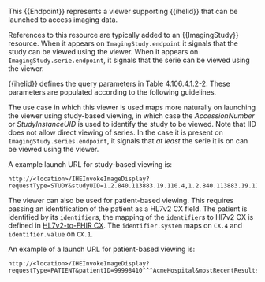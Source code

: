 This {{Endpoint}} represents a viewer supporting {{iheIid}} that can be launched to access imaging data.

References to this resource are typically added to an {{ImagingStudy}} resource. When it appears on `ImagingStudy.endpoint` it signals that the study can be viewed using the viewer. When it appears on `ImagingStudy.serie.endpoint`, it signals that the serie can be viewed using the viewer.

{{iheIid}} defines the query parameters in Table 4.106.4.1.2-2. These parameters are populated according to the following guidelines.

The use case in which this viewer is used maps more naturally on launching the viewer using study-based viewing, in which case the *AccessionNumber* or *StudyInstanceUID* is used to identify the study to be viewed. Note that IID does not allow direct viewing of series. In the case it is present on `ImagingStudy.series.endpoint`, it signals that *at least* the serie it is on can be viewed using the viewer.

A example launch URL for study-based viewing is:

```text
http://<location>/IHEInvokeImageDisplay?requestType=STUDY&studyUID=1.2.840.113883.19.110.4,1.2.840.113883.19.110.5&viewerType=IHE_BIR&diagnosticQuality=true
```

The viewer can also be used for patient-based viewing. This requires passing an identification of the patient as a HL7v2 CX field. The patient is identified by its `identifier`s, the mapping of the `identifier`s to Hl7v2 CX is defined in [HL7v2-to-FHIR CX](https://build.fhir.org/ig/HL7/v2-to-fhir/ConceptMap-datatype-cx-to-identifier.html). The `identifier.system` maps on `CX.4` and `identifier.value` on `CX.1`.

An example of a launch URL for patient-based viewing is:

```text
http://<location>/IHEInvokeImageDisplay?requestType=PATIENT&patientID=99998410^^^AcmeHospital&mostRecentResults=1
```
